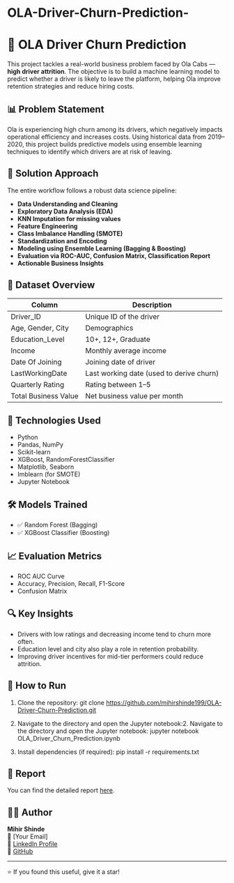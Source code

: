 # OLA-Driver-Churn-Prediction-

# 🚗 OLA Driver Churn Prediction

This project tackles a real-world business problem faced by Ola Cabs — **high driver attrition**. The objective is to build a machine learning model to predict whether a driver is likely to leave the platform, helping Ola improve retention strategies and reduce hiring costs.

## 📊 Problem Statement

Ola is experiencing high churn among its drivers, which negatively impacts operational efficiency and increases costs. Using historical data from 2019–2020, this project builds predictive models using ensemble learning techniques to identify which drivers are at risk of leaving.

## 🧠 Solution Approach

The entire workflow follows a robust data science pipeline:

- **Data Understanding and Cleaning**
- **Exploratory Data Analysis (EDA)**
- **KNN Imputation for missing values**
- **Feature Engineering**
- **Class Imbalance Handling (SMOTE)**
- **Standardization and Encoding**
- **Modeling using Ensemble Learning (Bagging & Boosting)**
- **Evaluation via ROC-AUC, Confusion Matrix, Classification Report**
- **Actionable Business Insights**

## 📁 Dataset Overview

| Column               | Description |
|----------------------|-------------|
| Driver_ID            | Unique ID of the driver |
| Age, Gender, City    | Demographics |
| Education_Level      | 10+, 12+, Graduate |
| Income               | Monthly average income |
| Date Of Joining      | Joining date of driver |
| LastWorkingDate      | Last working date (used to derive churn) |
| Quarterly Rating     | Rating between 1–5 |
| Total Business Value | Net business value per month |

## 🧪 Technologies Used

- Python
- Pandas, NumPy
- Scikit-learn
- XGBoost, RandomForestClassifier
- Matplotlib, Seaborn
- Imblearn (for SMOTE)
- Jupyter Notebook

## 🛠️ Models Trained

- ✅ Random Forest (Bagging)
- ✅ XGBoost Classifier (Boosting)

## 📈 Evaluation Metrics

- ROC AUC Curve
- Accuracy, Precision, Recall, F1-Score
- Confusion Matrix

## 🔍 Key Insights

- Drivers with low ratings and decreasing income tend to churn more often.
- Education level and city also play a role in retention probability.
- Improving driver incentives for mid-tier performers could reduce attrition.

## 📝 How to Run

1. Clone the repository:
git clone https://github.com/mihirshinde199/OLA-Driver-Churn-Prediction.git

2. Navigate to the directory and open the Jupyter notebook:2. Navigate to the directory and open the Jupyter notebook:
jupyter notebook OLA_Driver_Churn_Prediction.ipynb

3. Install dependencies (if required):
pip install -r requirements.txt


## 📄 Report

You can find the detailed report [here](<Google_Drive_or_PDF_Link>).

## 👨‍💻 Author

**Mihir Shinde**  
📧 [Your Email]  
🔗 [LinkedIn Profile](https://www.linkedin.com/in/yourusername)  
🐙 [GitHub](https://github.com/mihirshinde199)

---

⭐ If you found this useful, give it a star!
